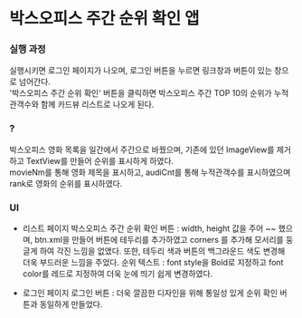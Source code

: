 # 박스오피스 주간 순위 확인 앱

### 실행 과정

실행시키면 로그인 페이지가 나오며, 로그인 버튼을 누르면 링크창과 버튼이 있는 창으로 넘어간다. </br>
'박스오피스 주간 순위 확인' 버튼을 클릭하면 박스오피스 주간 TOP 10의 순위가 누적관객수와 함께 카드뷰 리스트로 나오게 된다.


### ?

박스오피스 영화 목록을 일간에서 주간으로 바꿨으며, 기존에 있던 ImageView를 제거하고 TextView를 만들어 순위를 표시하게 하였다. </br>
movieNm를 통해 영화 제목을 표시하고, audiCnt를 통해 누적관객수를 표시하였으며 rank로 영화의 순위를 표시하였다.


### UI

- 리스트 페이지
박스오피스 주간 순위 확인 버튼 :  width, height 값을 주어 ~~ 했으며,
btn.xml을 만들어 버튼에 테두리를 추가하였고 corners 를 추가해 모서리를 둥글게 하여 각진 느낌을 없앴다.
또한, 테두리 색과 버튼의 백그라운드 색도 변경해 더욱 부드러운 느낌을 주었다.
순위 텍스트 : font style을 Bold로 지정하고 font color를 레드로 지정하여 더욱 눈에 띄기 쉽게 변경하였다.

- 로그인 페이지
로그인 버튼 : 더욱 깔끔한 디자인을 위해 통일성 있게 순위 확인 버튼과 동일하게 만들었다.
